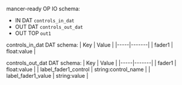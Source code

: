 mancer-ready OP IO schema:
 - IN DAT `controls_in_dat`
 - OUT DAT `controls_out_dat`
 - OUT TOP `out1`

controls_in_dat DAT schema:
| Key | Value |
|-----|-------|
| fader1 | float:value |

controls_out_dat DAT schema:
| Key | Value |
|-----|-------|
| fader1 | float:value |
| label_fader1_control | string:control_name |
| label_fader1_value | string:value |
